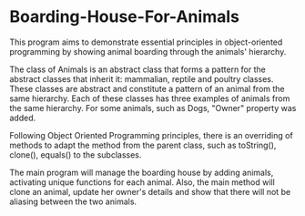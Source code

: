 # Boarding-House-For-Animals

This program aims to demonstrate essential principles in object-oriented programming by showing animal boarding through the animals' hierarchy.

The class of Animals is an abstract class that forms a pattern for the abstract classes that inherit it: mammalian, reptile and poultry classes. These classes are abstract and constitute a pattern of an animal from the same hierarchy. Each of these classes has three examples of animals from the same hierarchy. For some animals, such as Dogs, "Owner" property was added.

Following Object Oriented Programming principles, there is an overriding of methods to adapt the method from the parent class, such as toString(), clone(), equals() to the subclasses.

The main program will manage the boarding house by adding animals, activating unique functions for each animal. Also, the main method will clone an animal, update her owner's details and show that there will not be aliasing between the two animals. 
